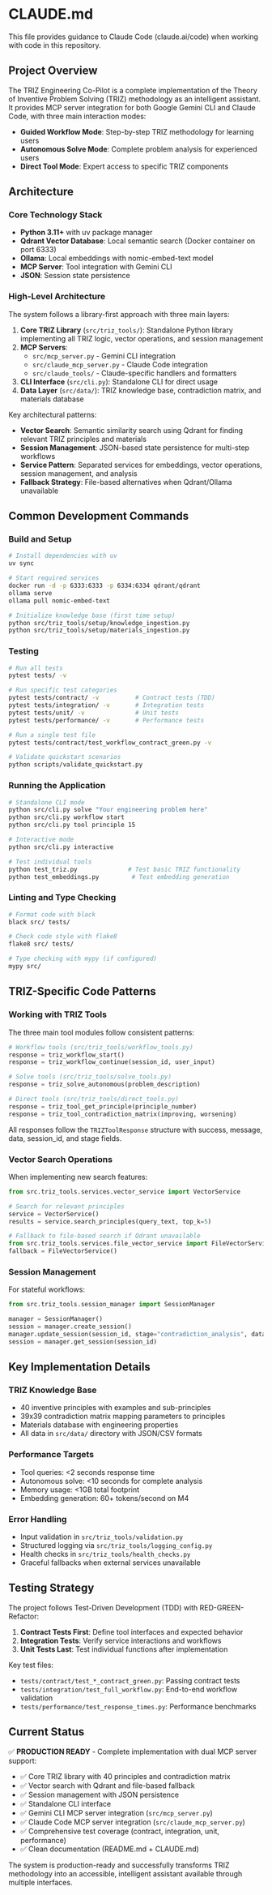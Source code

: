 # CLAUDE.md

This file provides guidance to Claude Code (claude.ai/code) when working with code in this repository.

## Project Overview

The TRIZ Engineering Co-Pilot is a complete implementation of the Theory of Inventive Problem Solving (TRIZ) methodology as an intelligent assistant. It provides MCP server integration for both Google Gemini CLI and Claude Code, with three main interaction modes:

- **Guided Workflow Mode**: Step-by-step TRIZ methodology for learning users
- **Autonomous Solve Mode**: Complete problem analysis for experienced users  
- **Direct Tool Mode**: Expert access to specific TRIZ components

## Architecture

### Core Technology Stack
- **Python 3.11+** with uv package manager
- **Qdrant Vector Database**: Local semantic search (Docker container on port 6333)
- **Ollama**: Local embeddings with nomic-embed-text model
- **MCP Server**: Tool integration with Gemini CLI
- **JSON**: Session state persistence

### High-Level Architecture

The system follows a library-first approach with three main layers:

1. **Core TRIZ Library** (`src/triz_tools/`): Standalone Python library implementing all TRIZ logic, vector operations, and session management
2. **MCP Servers**: 
   - `src/mcp_server.py` - Gemini CLI integration
   - `src/claude_mcp_server.py` - Claude Code integration
   - `src/claude_tools/` - Claude-specific handlers and formatters
3. **CLI Interface** (`src/cli.py`): Standalone CLI for direct usage
4. **Data Layer** (`src/data/`): TRIZ knowledge base, contradiction matrix, and materials database

Key architectural patterns:
- **Vector Search**: Semantic similarity search using Qdrant for finding relevant TRIZ principles and materials
- **Session Management**: JSON-based state persistence for multi-step workflows
- **Service Pattern**: Separated services for embeddings, vector operations, session management, and analysis
- **Fallback Strategy**: File-based alternatives when Qdrant/Ollama unavailable

## Common Development Commands

### Build and Setup
```bash
# Install dependencies with uv
uv sync

# Start required services
docker run -d -p 6333:6333 -p 6334:6334 qdrant/qdrant
ollama serve
ollama pull nomic-embed-text

# Initialize knowledge base (first time setup)
python src/triz_tools/setup/knowledge_ingestion.py
python src/triz_tools/setup/materials_ingestion.py
```

### Testing
```bash
# Run all tests
pytest tests/ -v

# Run specific test categories
pytest tests/contract/ -v          # Contract tests (TDD)
pytest tests/integration/ -v       # Integration tests
pytest tests/unit/ -v              # Unit tests
pytest tests/performance/ -v       # Performance tests

# Run a single test file
pytest tests/contract/test_workflow_contract_green.py -v

# Validate quickstart scenarios
python scripts/validate_quickstart.py
```

### Running the Application
```bash
# Standalone CLI mode
python src/cli.py solve "Your engineering problem here"
python src/cli.py workflow start
python src/cli.py tool principle 15

# Interactive mode
python src/cli.py interactive

# Test individual tools
python test_triz.py              # Test basic TRIZ functionality
python test_embeddings.py         # Test embedding generation
```

### Linting and Type Checking
```bash
# Format code with black
black src/ tests/

# Check code style with flake8
flake8 src/ tests/

# Type checking with mypy (if configured)
mypy src/
```

## TRIZ-Specific Code Patterns

### Working with TRIZ Tools

The three main tool modules follow consistent patterns:

```python
# Workflow tools (src/triz_tools/workflow_tools.py)
response = triz_workflow_start()
response = triz_workflow_continue(session_id, user_input)

# Solve tools (src/triz_tools/solve_tools.py)  
response = triz_solve_autonomous(problem_description)

# Direct tools (src/triz_tools/direct_tools.py)
response = triz_tool_get_principle(principle_number)
response = triz_tool_contradiction_matrix(improving, worsening)
```

All responses follow the `TRIZToolResponse` structure with success, message, data, session_id, and stage fields.

### Vector Search Operations

When implementing new search features:

```python
from src.triz_tools.services.vector_service import VectorService

# Search for relevant principles
service = VectorService()
results = service.search_principles(query_text, top_k=5)

# Fallback to file-based search if Qdrant unavailable
from src.triz_tools.services.file_vector_service import FileVectorService
fallback = FileVectorService()
```

### Session Management

For stateful workflows:

```python
from src.triz_tools.session_manager import SessionManager

manager = SessionManager()
session = manager.create_session()
manager.update_session(session_id, stage="contradiction_analysis", data={})
session = manager.get_session(session_id)
```

## Key Implementation Details

### TRIZ Knowledge Base
- 40 inventive principles with examples and sub-principles
- 39x39 contradiction matrix mapping parameters to principles
- Materials database with engineering properties
- All data in `src/data/` directory with JSON/CSV formats

### Performance Targets
- Tool queries: <2 seconds response time
- Autonomous solve: <10 seconds for complete analysis
- Memory usage: <1GB total footprint
- Embedding generation: 60+ tokens/second on M4

### Error Handling
- Input validation in `src/triz_tools/validation.py`
- Structured logging via `src/triz_tools/logging_config.py`
- Health checks in `src/triz_tools/health_checks.py`
- Graceful fallbacks when external services unavailable

## Testing Strategy

The project follows Test-Driven Development (TDD) with RED-GREEN-Refactor:

1. **Contract Tests First**: Define tool interfaces and expected behavior
2. **Integration Tests**: Verify service interactions and workflows
3. **Unit Tests Last**: Test individual functions after implementation

Key test files:
- `tests/contract/test_*_contract_green.py`: Passing contract tests
- `tests/integration/test_full_workflow.py`: End-to-end workflow validation
- `tests/performance/test_response_times.py`: Performance benchmarks

## Current Status

✅ **PRODUCTION READY** - Complete implementation with dual MCP server support:
- ✅ Core TRIZ library with 40 principles and contradiction matrix
- ✅ Vector search with Qdrant and file-based fallback
- ✅ Session management with JSON persistence
- ✅ Standalone CLI interface
- ✅ Gemini CLI MCP server integration (`src/mcp_server.py`)
- ✅ Claude Code MCP server integration (`src/claude_mcp_server.py`)
- ✅ Comprehensive test coverage (contract, integration, unit, performance)
- ✅ Clean documentation (README.md + CLAUDE.md)

The system is production-ready and successfully transforms TRIZ methodology into an accessible, intelligent assistant available through multiple interfaces.
